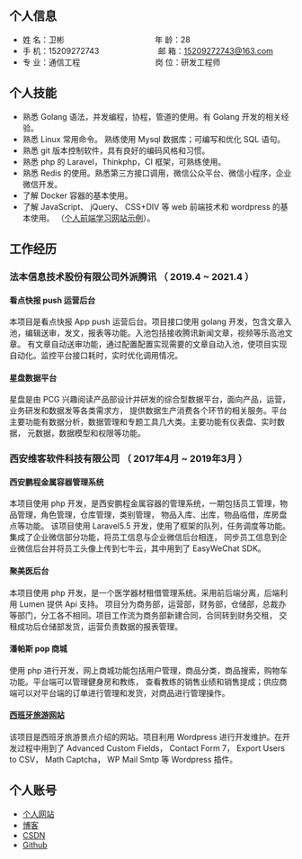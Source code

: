 ## 个人信息

* 姓 名：卫彬&emsp;&emsp;&emsp;&emsp;&emsp;&emsp;&emsp;&emsp;&emsp;&emsp;&emsp;&ensp;年 龄：28
* 手 机：15209272743&emsp;&emsp;&emsp;&emsp;&emsp;&emsp;&ensp;&emsp;邮 箱：15209272743@163.com
* 专 业：通信工程 &emsp;&emsp;&emsp;&emsp;&emsp;&emsp;&emsp;&emsp;&emsp; 岗 位：研发工程师

## 个人技能

- 熟悉 Golang 语法，并发编程，协程，管道的使用。有 Golang 开发的相关经验。
- 熟悉 Linux 常用命令。 熟练使用 Mysql 数据库；可编写和优化 SQL 语句。
- 熟悉 git 版本控制软件，具有良好的编码风格和习惯。
- 熟悉 php 的 Laravel，Thinkphp，CI 框架，可熟练使用。
- 熟悉 Redis 的使用。熟悉第三方接口调用，微信公众平台、微信小程序，企业微信开发。
- 了解 Docker 容器的基本使用。
- 了解 JavaScript、 jQuery、 CSS+DIV 等 web 前端技术和 wordpress 的基本使用。 （[个人前端学习网站示例](https://html.dev.xiaobinqt.cn)）。

## 工作经历

### 法本信息技术股份有限公司外派腾讯 （ 2019.4 ~ 2021.4 ）

#### 看点快报 push 运营后台

本项目是看点快报 App push 运营后台。项目接口使用 golang 开发，包含文章入池，编辑送审，发文，报表等功能。入池包括接收腾讯新闻文章，视频等乐高池文章。
有文章自动送审功能，通过配置配置实现需要的文章自动入池，使项目实现自动化。监控平台接口耗时，实时优化调用情况。

#### 星盘数据平台

星盘是由 PCG 兴趣阅读产品部设计并研发的综合型数据平台，面向产品，运营，业务研发和数据发等各类需求方， 提供数据生产消费各个环节的相关服务。平台主要功能有数据分析，数据管理和专题工具几大类。主要功能有仪表盘、实时数据，
元数据，数据模型和权限等功能。

### 西安维客软件科技有限公司 （ 2017年4月 ~ 2019年3月 ）

#### 西安鹏程金属容器管理系统

本项目使用 php 开发，是西安鹏程金属容器的管理系统，一期包括员工管理，物品管理，角色管理，仓库管理，类别管理， 物品入库、出库，物品临借，库房盘点等功能。 该项目使用 Laravel5.5
开发，使用了框架的队列，任务调度等功能。集成了企业微信部分功能，将员工信息与企业微信后台相连， 同步员工信息到企业微信后台并将员工头像上传到七牛云，其中用到了 EasyWeChat SDK。

#### 聚美医后台

本项目使用 php 开发，是一个医学器材租借管理系统。采用前后端分离，后端利用 Lumen 提供 Api 支持。 项目分为商务部，运营部，财务部，仓储部，总裁办等部门，分工各不相同。项目工作流为商务部新建合同，合同转到财务交租，
交租成功后仓储部发货，运营负责数据的报表管理。

#### 潘帕斯 pop 商城

使用 php 进行开发，网上商城功能包括用户管理，商品分类，商品搜索，购物车功能。平台端可以管理健身房和教练， 查看教练的销售业绩和销售提成；供应商端可以对平台端的订单进行管理和发货，对商品进行管理操作。

#### [西班牙旅游网站](http://aragontourism.cn)

该项目是西班牙旅游景点介绍的网站。项目利用 Wordpress 进行开发维护。在开发过程中用到了 Advanced Custom Fields， Contact Form 7， Export Users to CSV， Math
Captcha， WP Mail Smtp 等 Wordpress 插件。

## 个人账号

- [个人网站](https://www.xiaobinqt.cn)
- [博客](https://xiaobinqt.github.io)
- [CSDN](https://blog.csdn.net/xiaobinqt)
- [Github](https://github.com/xiaobinqt)
